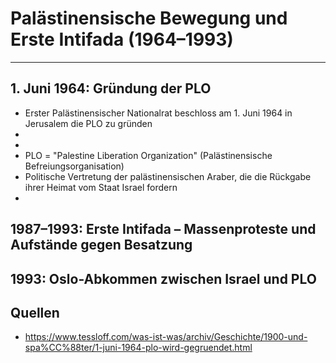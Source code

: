 # Palästinensische Bewegung und Erste Intifada (1964–1993)
___
## 1. Juni 1964: Gründung der PLO
- Erster Palästinensischer Nationalrat beschloss am 1. Juni 1964 in Jerusalem die PLO zu gründen
- 
- 
- PLO = "Palestine Liberation Organization" (Palästinensische Befreiungsorganisation)
- Politische Vertretung der palästinensischen Araber, die die Rückgabe ihrer Heimat vom Staat Israel fordern
- 




## 1987–1993: Erste Intifada – Massenproteste und Aufstände gegen Besatzung

## 1993: Oslo-Abkommen zwischen Israel und PLO

## Quellen
- https://www.tessloff.com/was-ist-was/archiv/Geschichte/1900-und-spa%CC%88ter/1-juni-1964-plo-wird-gegruendet.html